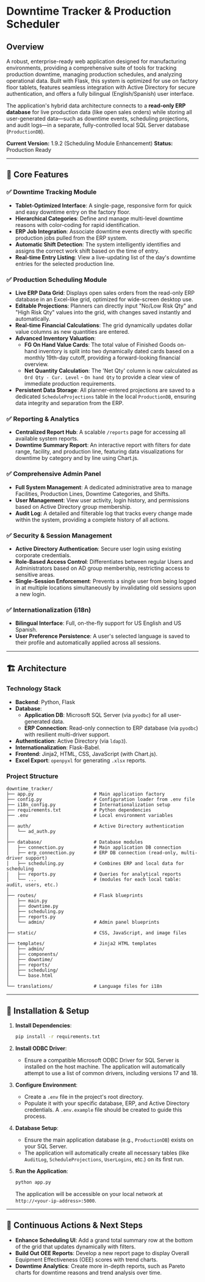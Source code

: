

# Downtime Tracker & Production Scheduler

## Overview

A robust, enterprise-ready web application designed for manufacturing environments, providing a comprehensive suite of tools for tracking production downtime, managing production schedules, and analyzing operational data. Built with Flask, this system is optimized for use on factory floor tablets, features seamless integration with Active Directory for secure authentication, and offers a fully bilingual (English/Spanish) user interface.

The application's hybrid data architecture connects to a **read-only ERP database** for live production data (like open sales orders) while storing all user-generated data—such as downtime events, scheduling projections, and audit logs—in a separate, fully-controlled local SQL Server database (`ProductionDB`).

**Current Version:** 1.9.2 (Scheduling Module Enhancement)
**Status:** Production Ready

-----

## 🎯 Core Features

### ✅ Downtime Tracking Module

  * **Tablet-Optimized Interface**: A single-page, responsive form for quick and easy downtime entry on the factory floor.
  * **Hierarchical Categories**: Define and manage multi-level downtime reasons with color-coding for rapid identification.
  * **ERP Job Integration**: Associate downtime events directly with specific production jobs pulled from the ERP system.
  * **Automatic Shift Detection**: The system intelligently identifies and assigns the correct work shift based on the time of entry.
  * **Real-time Entry Listing**: View a live-updating list of the day's downtime entries for the selected production line.

### ✅ Production Scheduling Module

  * **Live ERP Data Grid**: Displays open sales orders from the read-only ERP database in an Excel-like grid, optimized for wide-screen desktop use.
  * **Editable Projections**: Planners can directly input "No/Low Risk Qty" and "High Risk Qty" values into the grid, with changes saved instantly and automatically.
  * **Real-time Financial Calculations**: The grid dynamically updates dollar value columns as new quantities are entered.
  * **Advanced Inventory Valuation**:
      * **FG On Hand Value Cards**: The total value of Finished Goods on-hand inventory is split into two dynamically dated cards based on a monthly 19th-day cutoff, providing a forward-looking financial overview.
      * **Net Quantity Calculation**: The 'Net Qty' column is now calculated as `Ord Qty - Cur. Level` - `On hand Qty` to provide a clear view of immediate production requirements.
  * **Persistent Data Storage**: All planner-entered projections are saved to a dedicated `ScheduleProjections` table in the local `ProductionDB`, ensuring data integrity and separation from the ERP.

### ✅ Reporting & Analytics

  * **Centralized Report Hub**: A scalable `/reports` page for accessing all available system reports.
  * **Downtime Summary Report**: An interactive report with filters for date range, facility, and production line, featuring data visualizations for downtime by category and by line using Chart.js.

### ✅ Comprehensive Admin Panel

  * **Full System Management**: A dedicated administrative area to manage Facilities, Production Lines, Downtime Categories, and Shifts.
  * **User Management**: View user activity, login history, and permissions based on Active Directory group membership.
  * **Audit Log**: A detailed and filterable log that tracks every change made within the system, providing a complete history of all actions.

### ✅ Security & Session Management

  * **Active Directory Authentication**: Secure user login using existing corporate credentials.
  * **Role-Based Access Control**: Differentiates between regular Users and Administrators based on AD group membership, restricting access to sensitive areas.
  * **Single-Session Enforcement**: Prevents a single user from being logged in at multiple locations simultaneously by invalidating old sessions upon a new login.

### ✅ Internationalization (i18n)

  * **Bilingual Interface**: Full, on-the-fly support for US English and US Spanish.
  * **User Preference Persistence**: A user's selected language is saved to their profile and automatically applied across all sessions.

-----

## 🏗️ Architecture

### Technology Stack

  * **Backend**: Python, Flask
  * **Database**:
      * **Application DB**: Microsoft SQL Server (via `pyodbc`) for all user-generated data.
      * **ERP Connection**: Read-only connection to ERP database (via `pyodbc`) with resilient multi-driver support.
  * **Authentication**: Active Directory (via `ldap3`).
  * **Internationalization**: Flask-Babel.
  * **Frontend**: Jinja2, HTML, CSS, JavaScript (with Chart.js).
  * **Excel Export**: `openpyxl` for generating `.xlsx` reports.

### Project Structure

```
downtime_tracker/
├── app.py                      # Main application factory
├── config.py                   # Configuration loader from .env file
├── i18n_config.py              # Internationalization setup
├── requirements.txt            # Python dependencies
├── .env                        # Local environment variables
│
├── auth/                       # Active Directory authentication
│   └── ad_auth.py
│
├── database/                   # Database modules
│   ├── connection.py           # Main application DB connection
│   ├── erp_connection.py       # ERP DB connection (read-only, multi-driver support)
│   ├── scheduling.py           # Combines ERP and local data for scheduling
│   ├── reports.py              # Queries for analytical reports
│   └── ...                     # (modules for each local table: audit, users, etc.)
│
├── routes/                     # Flask blueprints
│   ├── main.py
│   ├── downtime.py
│   ├── scheduling.py
│   ├── reports.py
│   └── admin/                  # Admin panel blueprints
│
├── static/                     # CSS, JavaScript, and image files
│
├── templates/                  # Jinja2 HTML templates
│   ├── admin/
│   ├── components/
│   ├── downtime/
│   ├── reports/
│   ├── scheduling/
│   └── base.html
│
└── translations/               # Language files for i18n
```

-----

## 🚀 Installation & Setup

1.  **Install Dependencies**:

    ```bash
    pip install -r requirements.txt
    ```

2.  **Install ODBC Driver**:

      * Ensure a compatible Microsoft ODBC Driver for SQL Server is installed on the host machine. The application will automatically attempt to use a list of common drivers, including versions 17 and 18.

3.  **Configure Environment**:

      * Create a `.env` file in the project's root directory.
      * Populate it with your specific database, ERP, and Active Directory credentials. A `.env.example` file should be created to guide this process.

4.  **Database Setup**:

      * Ensure the main application database (e.g., `ProductionDB`) exists on your SQL Server.
      * The application will automatically create all necessary tables (like `AuditLog`, `ScheduleProjections`, `UserLogins`, etc.) on its first run.

5.  **Run the Application**:

    ```bash
    python app.py
    ```

    The application will be accessible on your local network at `http://<your-ip-address>:5000`.

-----

## 🚧 Continuous Actions & Next Steps

  * **Enhance Scheduling UI**: Add a grand total summary row at the bottom of the grid that updates dynamically with filters.
  * **Build Out OEE Reports**: Develop a new report page to display Overall Equipment Effectiveness (OEE) scores with trend charts.
  * **Downtime Analytics**: Create more in-depth reports, such as Pareto charts for downtime reasons and trend analysis over time.